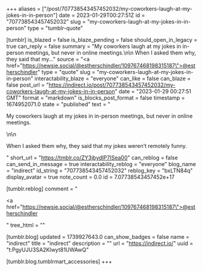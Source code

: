 +++
aliases = ["/post/707738543457452032/my-coworkers-laugh-at-my-jokes-in-in-person"]
date = 2023-01-29T00:27:51Z
id = "707738543457452032"
slug = "my-coworkers-laugh-at-my-jokes-in-in-person"
type = "tumblr-quote"

[tumblr]
is_blazed = false
is_blaze_pending = false
should_open_in_legacy = true
can_reply = false
summary = "My coworkers laugh at my jokes in in-person meetings, but never in online meetings.\n\n When I asked them why, they said that my..."
source = "<a href=\"https://newsie.social/@estherschindler/109767468198315187\">@estherschindler</a>"
type = "quote"
slug = "my-coworkers-laugh-at-my-jokes-in-in-person"
interactability_blaze = "everyone"
can_like = false
can_blaze = false
post_url = "https://indirect.io/post/707738543457452032/my-coworkers-laugh-at-my-jokes-in-in-person"
date = "2023-01-29 00:27:51 GMT"
format = "markdown"
is_blocks_post_format = false
timestamp = 1674952071.0
state = "published"
text = "<p>My coworkers laugh at my jokes in in-person meetings, but never in online meetings.</p>\n\n<p>When I asked them why, they said that my jokes weren&rsquo;t remotely funny.</p>"
short_url = "https://tmblr.co/ZY3jbydIP7ISea00"
can_reblog = false
can_send_in_message = true
interactability_reblog = "everyone"
blog_name = "indirect"
id_string = "707738543457452032"
reblog_key = "bxLTN84q"
display_avatar = true
note_count = 0.0
id = 7.07738543457452e+17

[tumblr.reblog]
comment = "<p><a href=\"https://newsie.social/@estherschindler/109767468198315187\">@estherschindler</a></p>"
tree_html = ""

[tumblr.blog]
updated = 1739927643.0
can_show_badges = false
name = "indirect"
title = "indirect"
description = ""
url = "https://indirect.io/"
uuid = "t:PgyUJU3SA2Klwyt81UWAwQ"

[tumblr.blog.tumblrmart_accessories]
+++
